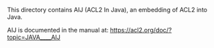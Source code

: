 This directory contains AIJ (ACL2 In Java), an embedding of ACL2 into Java.

AIJ is documented in the manual at:
https://acl2.org/doc/?topic=JAVA____AIJ
